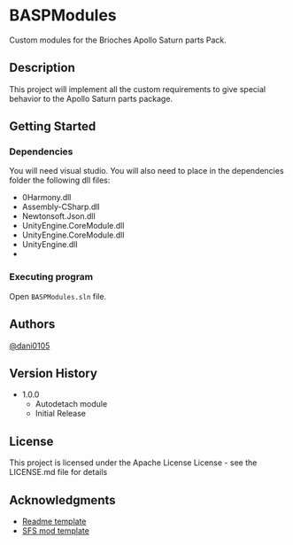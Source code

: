 # BASPModules

Custom modules for the Brioches Apollo Saturn parts Pack.

## Description

This project will implement all the custom requirements to give special behavior to the Apollo Saturn parts package.

## Getting Started

### Dependencies

You will need visual studio. You will also need to place in the dependencies folder the following dll files:
* 0Harmony.dll
* Assembly-CSharp.dll
* Newtonsoft.Json.dll
* UnityEngine.CoreModule.dll
* UnityEngine.CoreModule.dll
* UnityEngine.dll
* 
### Executing program

Open `BASPModules.sln` file.

## Authors

[@dani0105](https://github.com/dani0105)

## Version History

* 1.0.0
  * Autodetach module
  * Initial Release

## License

This project is licensed under the Apache License License - see the LICENSE.md file for details

## Acknowledgments

* [Readme template](https://gist.github.com/DomPizzie/7a5ff55ffa9081f2de27c315f5018afc)
* [SFS mod template](https://github.com/105-Code/sfs-mod)